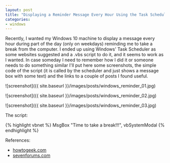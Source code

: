 ```yaml
---
layout: post
title: "Displaying a Reminder Message Every Hour Using the Task Scheduler (Windows)"
categories:
- windows
---
```


Recently, I wanted my Windows 10 machine to display a message every hour during part of the day (only on weekdays) reminding me to take a break from the computer. I ended up using Windows' Task Scheduler as some websites suggested and a .vbs script to do it, and it seems to work as I wanted. In case someday I need to remember how I did it or someone needs to do something similar I'll put here some screenshots, the simple code of the script (it is called by the scheduler and just shows a message box with some text) and the links to a couple of posts I found useful.


![screenshot]({{ site.baseurl }}/images/posts/windows_reminder_01.jpg)


![screenshot]({{ site.baseurl }}/images/posts/windows_reminder_02.jpg)


![screenshot]({{ site.baseurl }}/images/posts/windows_reminder_03.jpg)


The script:

{% highlight vbnet %}
MsgBox "Time to take a break!!!", vbSystemModal
{% endhighlight %}

References:

* <a href="http://www.howtogeek.com/136894/how-to-create-popup-reminders-with-no-additional-software/?PageSpeed=noscript">howtogeek.com</a>
* <a href="http://www.sevenforums.com/tutorials/211758-task-scheduler-create-task-display-message-reminder.html">sevenforums.com</a>

